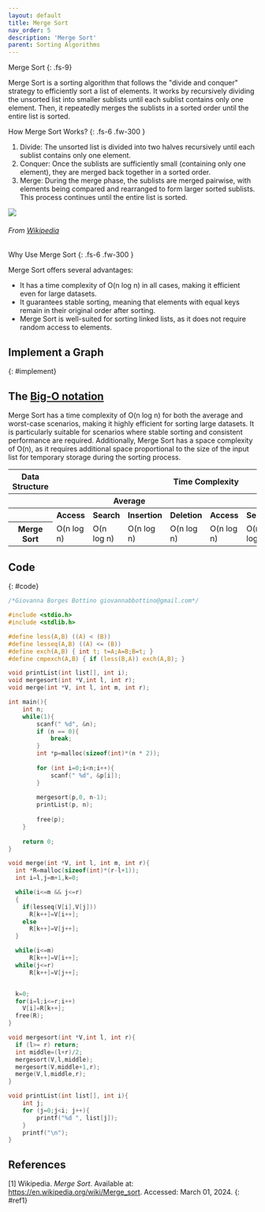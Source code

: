 ```yaml
---
layout: default
title: Merge Sort
nav_order: 5
description: 'Merge Sort'
parent: Sorting Algorithms
---
```


Merge Sort
{: .fs-9}

Merge Sort is a sorting algorithm that follows the "divide and conquer" strategy to efficiently sort a list of elements. It works by recursively dividing the unsorted list into smaller sublists until each sublist contains only one element. Then, it repeatedly merges the sublists in a sorted order until the entire list is sorted.

How Merge Sort Works?
{: .fs-6 .fw-300  }

1. Divide: The unsorted list is divided into two halves recursively until each sublist contains only one element.
2. Conquer: Once the sublists are sufficiently small (containing only one element), they are merged back together in a sorted order.
3. Merge: During the merge phase, the sublists are merged pairwise, with elements being compared and rearranged to form larger sorted sublists. This process continues until the entire list is sorted.

<a href="{{ site.baseurl }}/assets/images/sort/merge.png" data-toggle="lightbox">
    <img src="{{ site.baseurl }}/assets/images/sort/merge.png" class="img-fluid" />
</a>

###### From [Wikipedia](#ref1)

Why Use Merge Sort
{: .fs-6 .fw-300  }

Merge Sort offers several advantages:

- It has a time complexity of O(n log n) in all cases, making it efficient even for large datasets.
- It guarantees stable sorting, meaning that elements with equal keys remain in their original order after sorting.
- Merge Sort is well-suited for sorting linked lists, as it does not require random access to elements.

## Implement a Graph
{: #implement}


## The [Big-O notation]({{site.baseurl}}/algorithm/computational_complexity#bigO)

Merge Sort has a time complexity of O(n log n) for both the average and worst-case scenarios, making it highly efficient for sorting large datasets. It is particularly suitable for scenarios where stable sorting and consistent performance are required. Additionally, Merge Sort has a space complexity of O(n), as it requires additional space proportional to the size of the input list for temporary storage during the sorting process.

<table>
<thead>
    <tr>
        <th id="str" scope="col">
            Data Structure
        </th>
        <th id="time" scope="col" class="span" colspan="8">
            Time Complexity
        </th>
        <th id="space" scope="col">
            Space Complexity
        </th>
    </tr>
</thead>
<tbody>
    <tr>
        <th></th>
        <th id="av" class="span" colspan="4" scope="colgroup">
            Average
        </th>
        <th id="wr" class="span" colspan="4" scope="colgroup">
            Worst
        </th>
        <th>
            Worst
        </th>
    </tr>
    <tr>
        <th></th>
        <th>Access</th>
        <th>Search</th>
        <th>Insertion</th>
        <th>Deletion</th>
        <th>Access</th>
        <th>Search</th>
        <th>Insertion</th>
        <th>Deletion</th>
        <th></th>
    </tr>
    <tr>
        <th>Merge Sort</th>
        <td>O(n log n)</td><td>O(n log n)</td><td>O(n log n)</td><td>O(n log n)</td><td>O(n log n)</td><td>O(n log n)</td><td>O(n log n)</td><td>O(n log n)</td><td>O(n)</td>
    </tr>
</tbody>
</table>

## Code
{: #code}

```c
/*Giovanna Borges Bottino giovannabbottino@gmail.com*/

#include <stdio.h>
#include <stdlib.h>

#define less(A,B) ((A) < (B))
#define lesseq(A,B) ((A) <= (B))
#define exch(A,B) { int t; t=A;A=B;B=t; }
#define cmpexch(A,B) { if (less(B,A)) exch(A,B); }

void printList(int list[], int i);
void mergesort(int *V,int l, int r);
void merge(int *V, int l, int m, int r);

int main(){
    int n;
    while(1){
        scanf(" %d", &n);
        if (n == 0){
            break;
        }
        int *p=malloc(sizeof(int)*(n * 2));
        
        for (int i=0;i<n;i++){
            scanf(" %d", &p[i]);
        }
        
        mergesort(p,0, n-1);
        printList(p, n);
        
        free(p);
    }
    
    return 0;
}

void merge(int *V, int l, int m, int r){
  int *R=malloc(sizeof(int)*(r-l+1));
  int i=l,j=m+1,k=0;

  while(i<=m && j<=r)
  {
    if(lesseq(V[i],V[j]))
      R[k++]=V[i++];
    else
      R[k++]=V[j++];
  }

  while(i<=m)
      R[k++]=V[i++];
  while(j<=r)
      R[k++]=V[j++];


  k=0;
  for(i=l;i<=r;i++)
    V[i]=R[k++];
  free(R);
}

void mergesort(int *V,int l, int r){
  if (l>= r) return;
  int middle=(l+r)/2;
  mergesort(V,l,middle);
  mergesort(V,middle+1,r);
  merge(V,l,middle,r);
}

void printList(int list[], int i){
    int j;
    for (j=0;j<i; j++){
        printf("%d ", list[j]);
    }
    printf("\n");
}
```
## References
[1] Wikipedia. *Merge Sort*. Available at: <https://en.wikipedia.org/wiki/Merge_sort>. Accessed: March 01, 2024.
{: #ref1}
